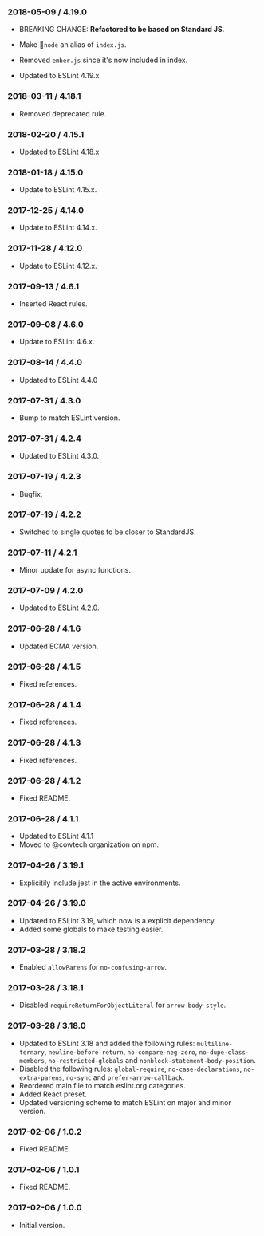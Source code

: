### 2018-05-09 / 4.19.0

* BREAKING CHANGE: **Refactored to be based on Standard JS**.
* Make `node` an alias of `index.js`.
* Removed `ember.js` since it's now included in index.

* Updated to ESLint 4.19.x

### 2018-03-11 / 4.18.1

* Removed deprecated rule.

### 2018-02-20 / 4.15.1

* Updated to ESLint 4.18.x

### 2018-01-18 / 4.15.0

* Update to ESLint 4.15.x.

### 2017-12-25 / 4.14.0

* Update to ESLint 4.14.x.

### 2017-11-28 / 4.12.0

* Update to ESLint 4.12.x.

### 2017-09-13 / 4.6.1

* Inserted React rules.

### 2017-09-08 / 4.6.0

* Update to ESLint 4.6.x.

### 2017-08-14 / 4.4.0

* Updated to ESLint 4.4.0

### 2017-07-31 / 4.3.0

* Bump to match ESLint version.

### 2017-07-31 / 4.2.4

* Updated to ESLint 4.3.0.

### 2017-07-19 / 4.2.3

* Bugfix.

### 2017-07-19 / 4.2.2

* Switched to single quotes to be closer to StandardJS.

### 2017-07-11 / 4.2.1

* Minor update for async functions.

### 2017-07-09 / 4.2.0

* Updated to ESLint 4.2.0.

### 2017-06-28 / 4.1.6

* Updated ECMA version.

### 2017-06-28 / 4.1.5

* Fixed references.

### 2017-06-28 / 4.1.4

* Fixed references.

### 2017-06-28 / 4.1.3

* Fixed references.

### 2017-06-28 / 4.1.2

* Fixed README.

### 2017-06-28 / 4.1.1

* Updated to ESLint 4.1.1
* Moved to @cowtech organization on npm.

### 2017-04-26 / 3.19.1

* Explicitily include jest in the active environments.

### 2017-04-26 / 3.19.0

* Updated to ESLint 3.19, which now is a explicit dependency.
* Added some globals to make testing easier.

### 2017-03-28 / 3.18.2

* Enabled `allowParens` for `no-confusing-arrow`.

### 2017-03-28 / 3.18.1

* Disabled `requireReturnForObjectLiteral` for `arrow-body-style`.

### 2017-03-28 / 3.18.0

* Updated to ESLint 3.18 and added the following rules: `multiline-ternary`, `newline-before-return`, `no-compare-neg-zero`, `no-dupe-class-members`, `no-restricted-globals` and `nonblock-statement-body-position`.
* Disabled the following rules: `global-require`, `no-case-declarations`, `no-extra-parens`, `no-sync` and `prefer-arrow-callback`.
* Reordered main file to match eslint.org categories.
* Added React preset.
* Updated versioning scheme to match ESLint on major and minor version.

### 2017-02-06 / 1.0.2

* Fixed README.

### 2017-02-06 / 1.0.1

* Fixed README.

### 2017-02-06 / 1.0.0

* Initial version.

